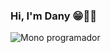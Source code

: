 ### Hi, I'm Dany 😁👋🏻
![Mono programador](https://media1.tenor.com/images/c16df9f3de72ca60af04fe9b6fcf15af/tenor.gif?itemid=7413429)
